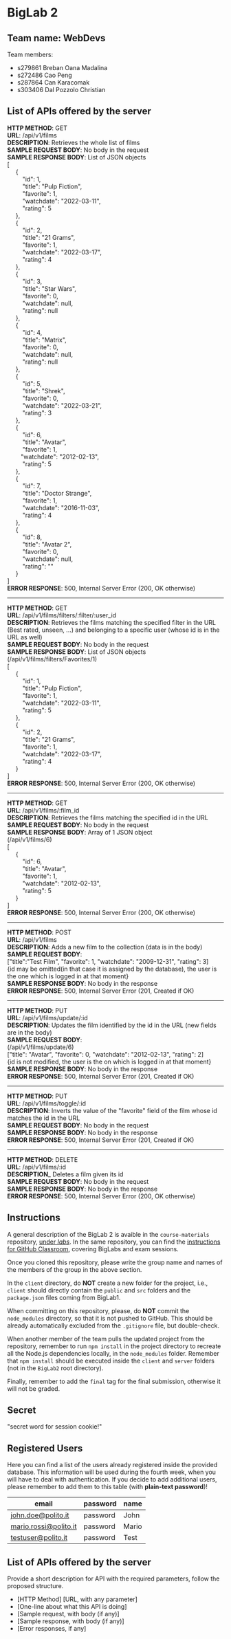 # BigLab 2

## Team name: WebDevs

Team members:
* s279861 Breban Oana Madalina
* s272486 Cao Peng
* s287864 Can Karacomak
* s303406 Dal Pozzolo Christian

## List of APIs offered by the server

**HTTP METHOD**: GET \
**URL**: /api/v1/films \
**DESCRIPTION**: Retrieves the whole list of films \
**SAMPLE REQUEST BODY**: No body in the request \
**SAMPLE RESPONSE BODY**: List of JSON objects \
[ \
&nbsp;&nbsp;&nbsp;&nbsp; { \
&nbsp;&nbsp;&nbsp;&nbsp;&nbsp;&nbsp;&nbsp;&nbsp; "id": 1, \
&nbsp;&nbsp;&nbsp;&nbsp;&nbsp;&nbsp;&nbsp;&nbsp; "title": "Pulp Fiction", \
&nbsp;&nbsp;&nbsp;&nbsp;&nbsp;&nbsp;&nbsp;&nbsp; "favorite": 1, \
&nbsp;&nbsp;&nbsp;&nbsp;&nbsp;&nbsp;&nbsp;&nbsp; "watchdate": "2022-03-11", \
&nbsp;&nbsp;&nbsp;&nbsp;&nbsp;&nbsp;&nbsp;&nbsp; "rating": 5 \
&nbsp;&nbsp;&nbsp;&nbsp; }, \
&nbsp;&nbsp;&nbsp;&nbsp; { \
&nbsp;&nbsp;&nbsp;&nbsp;&nbsp;&nbsp;&nbsp;&nbsp; "id": 2, \
&nbsp;&nbsp;&nbsp;&nbsp;&nbsp;&nbsp;&nbsp;&nbsp; "title": "21 Grams", \
&nbsp;&nbsp;&nbsp;&nbsp;&nbsp;&nbsp;&nbsp;&nbsp; "favorite": 1, \
&nbsp;&nbsp;&nbsp;&nbsp;&nbsp;&nbsp;&nbsp;&nbsp; "watchdate": "2022-03-17", \
&nbsp;&nbsp;&nbsp;&nbsp;&nbsp;&nbsp;&nbsp;&nbsp; "rating": 4 \
&nbsp;&nbsp;&nbsp;&nbsp; }, \
&nbsp;&nbsp;&nbsp;&nbsp; { \
&nbsp;&nbsp;&nbsp;&nbsp;&nbsp;&nbsp;&nbsp;&nbsp; "id": 3, \
&nbsp;&nbsp;&nbsp;&nbsp;&nbsp;&nbsp;&nbsp;&nbsp; "title": "Star Wars", \
&nbsp;&nbsp;&nbsp;&nbsp;&nbsp;&nbsp;&nbsp;&nbsp; "favorite": 0, \
&nbsp;&nbsp;&nbsp;&nbsp;&nbsp;&nbsp;&nbsp;&nbsp; "watchdate": null, \
&nbsp;&nbsp;&nbsp;&nbsp;&nbsp;&nbsp;&nbsp;&nbsp; "rating": null \
&nbsp;&nbsp;&nbsp;&nbsp; }, \
&nbsp;&nbsp;&nbsp;&nbsp; { \
&nbsp;&nbsp;&nbsp;&nbsp;&nbsp;&nbsp;&nbsp;&nbsp; "id": 4, \
&nbsp;&nbsp;&nbsp;&nbsp;&nbsp;&nbsp;&nbsp;&nbsp; "title": "Matrix", \
&nbsp;&nbsp;&nbsp;&nbsp;&nbsp;&nbsp;&nbsp;&nbsp; "favorite": 0, \
&nbsp;&nbsp;&nbsp;&nbsp;&nbsp;&nbsp;&nbsp;&nbsp; "watchdate": null, \
&nbsp;&nbsp;&nbsp;&nbsp;&nbsp;&nbsp;&nbsp;&nbsp; "rating": null \
&nbsp;&nbsp;&nbsp;&nbsp; }, \
&nbsp;&nbsp;&nbsp;&nbsp; { \
&nbsp;&nbsp;&nbsp;&nbsp;&nbsp;&nbsp;&nbsp;&nbsp; "id": 5, \
&nbsp;&nbsp;&nbsp;&nbsp;&nbsp;&nbsp;&nbsp;&nbsp; "title": "Shrek", \
&nbsp;&nbsp;&nbsp;&nbsp;&nbsp;&nbsp;&nbsp;&nbsp; "favorite": 0, \
&nbsp;&nbsp;&nbsp;&nbsp;&nbsp;&nbsp;&nbsp;&nbsp; "watchdate": "2022-03-21", \
&nbsp;&nbsp;&nbsp;&nbsp;&nbsp;&nbsp;&nbsp;&nbsp; "rating": 3 \
&nbsp;&nbsp;&nbsp;&nbsp; }, \
&nbsp;&nbsp;&nbsp;&nbsp; { \
&nbsp;&nbsp;&nbsp;&nbsp;&nbsp;&nbsp;&nbsp;&nbsp; "id": 6, \
&nbsp;&nbsp;&nbsp;&nbsp;&nbsp;&nbsp;&nbsp;&nbsp; "title": "Avatar", \
&nbsp;&nbsp;&nbsp;&nbsp;&nbsp;&nbsp;&nbsp;&nbsp; "favorite": 1, \
&nbsp;&nbsp;&nbsp;&nbsp;&nbsp;&nbsp;&nbsp;&nbsp;"watchdate": "2012-02-13", \
&nbsp;&nbsp;&nbsp;&nbsp;&nbsp;&nbsp;&nbsp;&nbsp; "rating": 5 \
&nbsp;&nbsp;&nbsp;&nbsp; }, \
&nbsp;&nbsp;&nbsp;&nbsp; { \
&nbsp;&nbsp;&nbsp;&nbsp;&nbsp;&nbsp;&nbsp;&nbsp; "id": 7, \
&nbsp;&nbsp;&nbsp;&nbsp;&nbsp;&nbsp;&nbsp;&nbsp; "title": "Doctor Strange", \
&nbsp;&nbsp;&nbsp;&nbsp;&nbsp;&nbsp;&nbsp;&nbsp; "favorite": 1, \
&nbsp;&nbsp;&nbsp;&nbsp;&nbsp;&nbsp;&nbsp;&nbsp; "watchdate": "2016-11-03", \
&nbsp;&nbsp;&nbsp;&nbsp;&nbsp;&nbsp;&nbsp;&nbsp; "rating": 4 \
&nbsp;&nbsp;&nbsp;&nbsp; }, \
&nbsp;&nbsp;&nbsp;&nbsp; { \
&nbsp;&nbsp;&nbsp;&nbsp;&nbsp;&nbsp;&nbsp;&nbsp; "id": 8, \
&nbsp;&nbsp;&nbsp;&nbsp;&nbsp;&nbsp;&nbsp;&nbsp; "title": "Avatar 2", \
&nbsp;&nbsp;&nbsp;&nbsp;&nbsp;&nbsp;&nbsp;&nbsp; "favorite": 0, \
&nbsp;&nbsp;&nbsp;&nbsp;&nbsp;&nbsp;&nbsp;&nbsp; "watchdate": null, \
&nbsp;&nbsp;&nbsp;&nbsp;&nbsp;&nbsp;&nbsp;&nbsp; "rating": "" \
&nbsp;&nbsp;&nbsp;&nbsp; } \
] \
**ERROR RESPONSE**: 500, Internal Server Error (200, OK otherwise)

___

**HTTP METHOD**: GET \
**URL**: /api/v1/films/filters/:filter/:user_id \
**DESCRIPTION**: Retrieves the films matching the specified filter in the URL (Best rated, unseen, ...) and belonging to a specific user (whose id is in the URL as well) \
**SAMPLE REQUEST BODY**: No body in the request \
**SAMPLE RESPONSE BODY**: List of JSON objects \
(/api/v1/films/filters/Favorites/1) \
[ \
&nbsp;&nbsp;&nbsp;&nbsp; { \
&nbsp;&nbsp;&nbsp;&nbsp;&nbsp;&nbsp;&nbsp;&nbsp; "id": 1, \
&nbsp;&nbsp;&nbsp;&nbsp;&nbsp;&nbsp;&nbsp;&nbsp; "title": "Pulp Fiction", \
&nbsp;&nbsp;&nbsp;&nbsp;&nbsp;&nbsp;&nbsp;&nbsp; "favorite": 1, \
&nbsp;&nbsp;&nbsp;&nbsp;&nbsp;&nbsp;&nbsp;&nbsp; "watchdate": "2022-03-11", \
&nbsp;&nbsp;&nbsp;&nbsp;&nbsp;&nbsp;&nbsp;&nbsp; "rating": 5 \
&nbsp;&nbsp;&nbsp;&nbsp; }, \
&nbsp;&nbsp;&nbsp;&nbsp; { \
&nbsp;&nbsp;&nbsp;&nbsp;&nbsp;&nbsp;&nbsp;&nbsp; "id": 2, \
&nbsp;&nbsp;&nbsp;&nbsp;&nbsp;&nbsp;&nbsp;&nbsp; "title": "21 Grams", \
&nbsp;&nbsp;&nbsp;&nbsp;&nbsp;&nbsp;&nbsp;&nbsp; "favorite": 1, \
&nbsp;&nbsp;&nbsp;&nbsp;&nbsp;&nbsp;&nbsp;&nbsp; "watchdate": "2022-03-17", \
&nbsp;&nbsp;&nbsp;&nbsp;&nbsp;&nbsp;&nbsp;&nbsp; "rating": 4 \
&nbsp;&nbsp;&nbsp;&nbsp; } \
] \
**ERROR RESPONSE**: 500, Internal Server Error (200, OK otherwise)

___

**HTTP METHOD**: GET \
**URL**: /api/v1/films/:film_id \
**DESCRIPTION**: Retrieves the films matching the specified id in the URL \
**SAMPLE REQUEST BODY**: No body in the request \
**SAMPLE RESPONSE BODY**: Array of 1 JSON object \
(/api/v1/films/6) \
[ \
&nbsp;&nbsp;&nbsp;&nbsp; { \
&nbsp;&nbsp;&nbsp;&nbsp;&nbsp;&nbsp;&nbsp;&nbsp; "id": 6, \
&nbsp;&nbsp;&nbsp;&nbsp;&nbsp;&nbsp;&nbsp;&nbsp; "title": "Avatar", \
&nbsp;&nbsp;&nbsp;&nbsp;&nbsp;&nbsp;&nbsp;&nbsp; "favorite": 1, \
&nbsp;&nbsp;&nbsp;&nbsp;&nbsp;&nbsp;&nbsp;&nbsp; "watchdate": "2012-02-13", \
&nbsp;&nbsp;&nbsp;&nbsp;&nbsp;&nbsp;&nbsp;&nbsp; "rating": 5 \
&nbsp;&nbsp;&nbsp;&nbsp; } \
] \
**ERROR RESPONSE**: 500, Internal Server Error (200, OK otherwise)

___

**HTTP METHOD**: POST \
**URL**: /api/v1/films \
**DESCRIPTION**: Adds a new film to the collection (data is in the body) \
**SAMPLE REQUEST BODY**: \
["title":"Test Film", "favorite": 1, "watchdate": "2009-12-31", "rating": 3] \
{id may be omitted(in that case it is assigned by the database), the user is the one which is logged in at that moment} \
**SAMPLE RESPONSE BODY**: No body in the response \
**ERROR RESPONSE**: 500, Internal Server Error (201, Created if OK)

___

**HTTP METHOD**: PUT \
**URL**: /api/v1/films/update/:id \
**DESCRIPTION**: Updates the film identified by the id in the URL (new fields are in the body) \
**SAMPLE REQUEST BODY**: \
(/api/v1/films/update/6) \
["title": "Avatar", "favorite": 0, "watchdate": "2012-02-13", "rating": 2] \
{id is not modified, the user is the on which is logged in at that moment} \
**SAMPLE RESPONSE BODY**: No body in the response \
**ERROR RESPONSE**: 500, Internal Server Error (201, Created if OK)

___

**HTTP METHOD**: PUT \
**URL**: /api/v1/films/toggle/:id \
**DESCRIPTION**: Inverts the value of the "favorite" field of the film whose id matches the id in the URL \
**SAMPLE REQUEST BODY**: No body in the request \
**SAMPLE RESPONSE BODY**: No body in the response \
**ERROR RESPONSE**: 500, Internal Server Error (201, Created if OK)

___

**HTTP METHOD**: DELETE \
**URL**: /api/v1/films/:id \
**DESCRIPTION**_ Deletes a film given its id \
**SAMPLE REQUEST BODY**: No body in the request \
**SAMPLE RESPONSE BODY**: No body in the response \
**ERROR RESPONSE**: 500, Internal Server Error (200, OK otherwise)

## Instructions

A general description of the BigLab 2 is avaible in the `course-materials` repository, [under _labs_](https://polito-wa1-aw1-2022.github.io/materials/labs/BigLab2/BigLab2.pdf). In the same repository, you can find the [instructions for GitHub Classroom](https://polito-wa1-aw1-2022.github.io/materials/labs/GH-Classroom-BigLab-Instructions.pdf), covering BigLabs and exam sessions.

Once you cloned this repository, please write the group name and names of the members of the group in the above section.

In the `client` directory, do **NOT** create a new folder for the project, i.e., `client` should directly contain the `public` and `src` folders and the `package.json` files coming from BigLab1.

When committing on this repository, please, do **NOT** commit the `node_modules` directory, so that it is not pushed to GitHub.
This should be already automatically excluded from the `.gitignore` file, but double-check.

When another member of the team pulls the updated project from the repository, remember to run `npm install` in the project directory to recreate all the Node.js dependencies locally, in the `node_modules` folder.
Remember that `npm install` should be executed inside the `client` and `server` folders (not in the `BigLab2` root directory).

Finally, remember to add the `final` tag for the final submission, otherwise it will not be graded.

## Secret

"secret word for session cookie!"

## Registered Users

Here you can find a list of the users already registered inside the provided database. This information will be used during the fourth week, when you will have to deal with authentication.
If you decide to add additional users, please remember to add them to this table (with **plain-text password**)!

| email | password | name |
|-------|----------|------|
| john.doe@polito.it | password | John |
| mario.rossi@polito.it | password | Mario |
| testuser@polito.it | password | Test |

## List of APIs offered by the server

Provide a short description for API with the required parameters, follow the proposed structure.

* [HTTP Method] [URL, with any parameter]
* [One-line about what this API is doing]
* [Sample request, with body (if any)]
* [Sample response, with body (if any)]
* [Error responses, if any]
